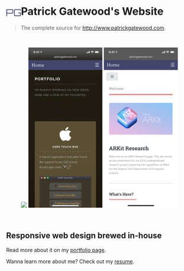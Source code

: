 # <img src="public_html/images/favicons/android-chrome-192x192.png" height=40 align="left"> Patrick Gatewood's Website

> The complete source for http://www.patrickgatewood.com.

<br />
<p align=center>
  <img src="./public_html/images/website-home-screenshot.png" width=200px />
    <img src="./public_html/images/website-portfolio-screenshot.png" width=200px />
    <img src="./public_html/images/website-research-screenshot.png" width=200px />
</p>
<br />


## Responsive web design brewed in-house
Read more about it on my [portfolio page](http://www.patrickgatewood.com/portfolio.html).

Wanna learn more about me? Check out my [resume](http://www.patrickgatewood.com/index.html#download-resume-link).

